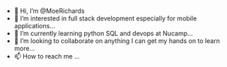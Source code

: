 - 👋 Hi, I’m @MoeRichards
- 👀 I’m interested in full stack development especially for mobile applications...
- 🌱 I’m currently learning python SQL and devops at Nucamp...
- 💞️ I’m looking to collaborate on anything I can get my hands on to learn more...
- 📫 How to reach me ...

<!---
MoeRichards/MoeRichards is a ✨ special ✨ repository because its `README.md` (this file) appears on your GitHub profile.
You can click the Preview link to take a look at your changes.
--->
